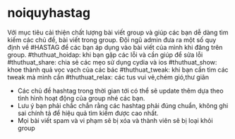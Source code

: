# noiquyhastag
Với mục tiêu cải thiện chất lượng bài viết group và giúp các bạn dễ dàng tìm kiếm các chủ đề, bài viết trong group. 
Đội ngũ admin đưa ra một số quy định về #HASTAG để các bạn áp dụng vào bài viết của mình khi đăng trên group.
#thuthuat_hoidap: khi bạn gặp các lỗi và cần giúp để sửa lỗi
#thuthuat_share: chia sẻ các mẹo sử dụng cydia và ios
#thuthuat_show: khoe thành quả vọc vạch của các bác
#thuthuat_tweak: khi bạn cần tìm các tweak mà mình cần
#thuthuat_relax: các tus vui vẻ,chém gió,thư giãn
- Các chủ đề hashtag trong thời gian tới có thể sẽ update thêm dựa theo tình hình hoạt động của group nhé các bạn.
- Lưu ý bạn phải chắc chắn rằng các hashtag phải đúng chuẩn, không ghi sai chính tả để hiệu quả tìm kiếm được cao nhất.
- Mọi bài viết spam và vi phạm sẽ bị xóa và thành viên sẽ bị loại khỏi group
